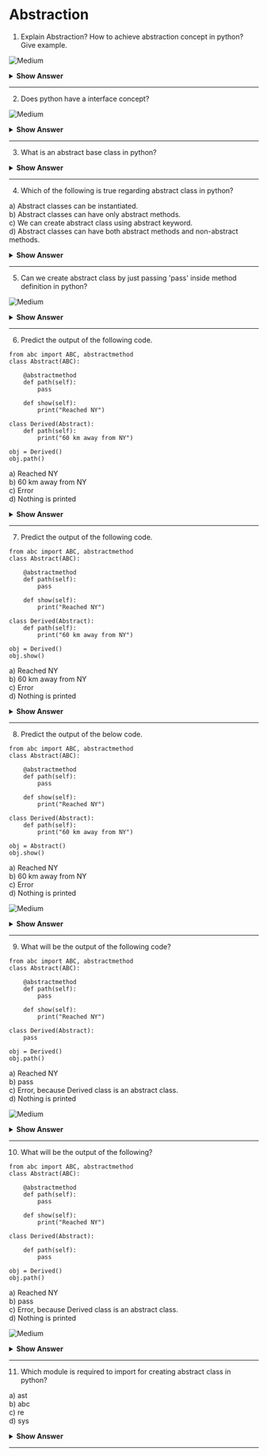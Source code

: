 # Abstraction 


1. Explain Abstraction? How to achieve abstraction concept in python? Give example. 

![Medium](https://github.com/revaturelabs/interviewquestions/blob/dev/ComplexityTags/Medium%20(2).svg)

<details><summary> <b>Show Answer</b> </summary>
  
> Abstraction refers to hiding of unnecessary data from the user and showing only the relevant part in order to reduce complexity and increasing the efficiency of program. For example let's take a social media platforms where we share photos, chat, etc., with friends without knowing how all these operations are happening in background.     
- We can achieve abstraction in python by creating abstract classes in our program.      
- By default, python doesn't provide any implementation to create abstract class. There is a module in python that provides the way to create abstract classes and that module name is "ABC"[Abstract Base Classes]. Let's see an example that clears all the doubt.    
```python3
# example for abstract class
from abc import ABC, abstractmethod
 
class Vehicle(ABC):
 
    @abstractmethod
    def sound(self):
        pass
 
class Car(Vehicle):
 
    # overriding abstract method
    def sound(self):
        print("Zoom-Zoom...!!") 

c = Car()
c.sound()  # output: Zoom-Zoom...!!
```
</details>

---
2. Does python have a interface concept?

![Medium](https://github.com/revaturelabs/interviewquestions/blob/dev/ComplexityTags/Medium%20(2).svg)

<details><summary> <b>Show Answer</b> </summary>
  
> In python, there is no thing called interface. Python doesn't have any interface keyword like it has for class. So, we can only use the abstract base class that let us define abstract methods inside it and those methods should be implemented by derived classes.

</details>

---
3. What is an abstract base class in python?
<details><summary> <b>Show Answer</b> </summary>
  
> Abstract base class provides a way to declare methods without implementation, and these methods must be implemented by derived classes. It has an advantage of hiding unrelevant or complex implementation from user. We cannot create object for abstract base class in python. 
</details>

---
4. Which of the following is true regarding abstract class in python?  

a) Abstract classes can be instantiated.    
b) Abstract classes can have only abstract methods.    
c) We can create abstract class using abstract keyword.    
d) Abstract classes can have both abstract methods and non-abstract methods.    

<details><summary> <b>Show Answer</b> </summary>
  
> Option d)
<details><summary> <b>Explanation</b> </summary>
  
> In abstract classes we can create abstract methods along with non-abstract methods.
  </details>
</details>

---
5. Can we create abstract class by just passing 'pass' inside method definition in python?

![Medium](https://github.com/revaturelabs/interviewquestions/blob/dev/ComplexityTags/Medium%20(2).svg)

<details><summary> <b>Show Answer</b> </summary>
  
> We can create classes which have some methods without definition directly in python but, these classes are not called as abstract base class because python doesn't have default implementation of abstract classes. And there is no such keyword as abstract through which we can create a abstract class or method. To create a abstract class in python, we have to import "abc" module which provides the way to create abstract class which can have abstract and non abstract methods both. 
</details>

---
6. Predict the output of the following code.
```python3
from abc import ABC, abstractmethod
class Abstract(ABC):
 
    @abstractmethod
    def path(self):
        pass
    
    def show(self):
        print("Reached NY")
        
class Derived(Abstract):
    def path(self):
        print("60 km away from NY")

obj = Derived()
obj.path()
```
a) Reached NY  
b) 60 km away from NY  
c) Error  
d) Nothing is printed   


<details><summary> <b>Show Answer</b> </summary>
  
> option b) 
<details><summary> <b>Explanation</b> </summary>
  
> Derived class called its own method path() so, statement inside path() method is executed and hence we got the output as "60 km away from NY".
  </details>
</details>

---
7.  Predict the output of the following code.
```python3 
from abc import ABC, abstractmethod
class Abstract(ABC):
 
    @abstractmethod
    def path(self):
        pass
    
    def show(self):
        print("Reached NY")
        
class Derived(Abstract):
    def path(self):
        print("60 km away from NY")

obj = Derived()
obj.show()
```
a) Reached NY  
b) 60 km away from NY  
c) Error  
d) Nothing is printed   
<details><summary> <b>Show Answer</b> </summary>
  
> Option a)
<details><summary> <b>Explanation</b> </summary>
  
> Object of Derived class called the show() method of Abstract class and as show() method is a non-abstract method of Abstract class, its inside statement get executed.
  </details>
</details>

---
8. Predict the output of the below code.
```python3
from abc import ABC, abstractmethod
class Abstract(ABC):
 
    @abstractmethod
    def path(self):
        pass
    
    def show(self):
        print("Reached NY")
        
class Derived(Abstract):
    def path(self):
        print("60 km away from NY")

obj = Abstract()
obj.show()
```
a) Reached NY  
b) 60 km away from NY  
c) Error  
d) Nothing is printed  

![Medium](https://github.com/revaturelabs/interviewquestions/blob/dev/ComplexityTags/Medium%20(2).svg)

<details><summary> <b>Show Answer</b> </summary>
  
> Option c)
<details><summary> <b>Explanation</b> </summary>
  
> After running the above code we will get the Error stating that Abstract class cannot be instantiated as it is abstract base class in python.
  </details>
</details>

---
9. What will be the output of the following code?
```python3
from abc import ABC, abstractmethod
class Abstract(ABC):
 
    @abstractmethod
    def path(self):
        pass
    
    def show(self):
        print("Reached NY")
        
class Derived(Abstract):
    pass

obj = Derived()
obj.path()
```
a) Reached NY   
b) pass  
c) Error, because Derived class is an abstract class.  
d) Nothing is printed   

![Medium](https://github.com/revaturelabs/interviewquestions/blob/dev/ComplexityTags/Medium%20(2).svg)

<details><summary> <b>Show Answer</b> </summary>
  
> Option c)
<details><summary> <b>Explanation</b> </summary>
  
> We will get the "TypeError: Can't instantiate abstract class Derived with abstract methods path". This is because we have not provided any implementation to path() method of Abstract class in Derived class, therefore Derived class also becomes abstract class. 
  </details>
</details>

---
10. What will be the output of the following?
```python3
from abc import ABC, abstractmethod
class Abstract(ABC):
 
    @abstractmethod
    def path(self):
        pass
    
    def show(self):
        print("Reached NY")
        
class Derived(Abstract):
    
    def path(self):
        pass

obj = Derived()
obj.path()
```
a) Reached NY   
b) pass  
c) Error, because Derived class is an abstract class.  
d) Nothing is printed   

![Medium](https://github.com/revaturelabs/interviewquestions/blob/dev/ComplexityTags/Medium%20(2).svg)

<details><summary> <b>Show Answer</b> </summary>
  
> Option d)
<details><summary> <b>Explanation</b> </summary>
  
> The path() method of Derived class has implemented the path() method of Abstract class by just providing it pass statement in the method definition. Pass is a null statement is python so, nothing is printed in the console [output screen].
  </details>
</details>

---
11. Which module is required to import for creating abstract class in python? 

a) ast  
b) abc  
c) re  
d) sys   
<details><summary> <b>Show Answer</b> </summary>
  
> option b) abc. 
</details>

---



